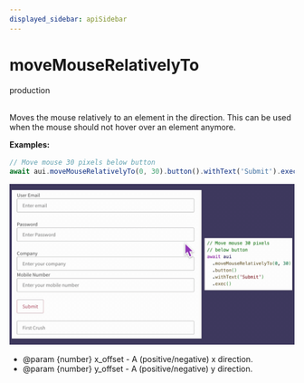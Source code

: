 ```yaml
---
displayed_sidebar: apiSidebar
---
```

# moveMouseRelativelyTo
<span class="theme-doc-version-badge badge badge--success">production</span><br/><br/>

Moves the mouse relatively to an element in the direction.
This can be used when the mouse should not hover over an element anymore.

**Examples:**
```typescript 
// Move mouse 30 pixels below button
await aui.moveMouseRelativelyTo(0, 30).button().withText('Submit').exec()
```
![](/img/gif/moveMouseRelativelyTo.gif)

   * @param \{number} x_offset - A (positive/negative) x direction.
   * @param \{number} y_offset - A (positive/negative) y direction.
